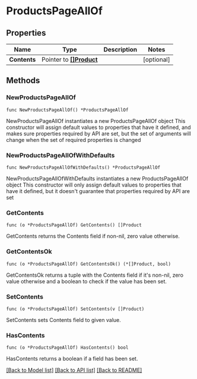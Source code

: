 # ProductsPageAllOf

## Properties

Name | Type | Description | Notes
------------ | ------------- | ------------- | -------------
**Contents** | Pointer to [**[]Product**](Product.md) |  | [optional] 

## Methods

### NewProductsPageAllOf

`func NewProductsPageAllOf() *ProductsPageAllOf`

NewProductsPageAllOf instantiates a new ProductsPageAllOf object
This constructor will assign default values to properties that have it defined,
and makes sure properties required by API are set, but the set of arguments
will change when the set of required properties is changed

### NewProductsPageAllOfWithDefaults

`func NewProductsPageAllOfWithDefaults() *ProductsPageAllOf`

NewProductsPageAllOfWithDefaults instantiates a new ProductsPageAllOf object
This constructor will only assign default values to properties that have it defined,
but it doesn't guarantee that properties required by API are set

### GetContents

`func (o *ProductsPageAllOf) GetContents() []Product`

GetContents returns the Contents field if non-nil, zero value otherwise.

### GetContentsOk

`func (o *ProductsPageAllOf) GetContentsOk() (*[]Product, bool)`

GetContentsOk returns a tuple with the Contents field if it's non-nil, zero value otherwise
and a boolean to check if the value has been set.

### SetContents

`func (o *ProductsPageAllOf) SetContents(v []Product)`

SetContents sets Contents field to given value.

### HasContents

`func (o *ProductsPageAllOf) HasContents() bool`

HasContents returns a boolean if a field has been set.


[[Back to Model list]](../README.md#documentation-for-models) [[Back to API list]](../README.md#documentation-for-api-endpoints) [[Back to README]](../README.md)


